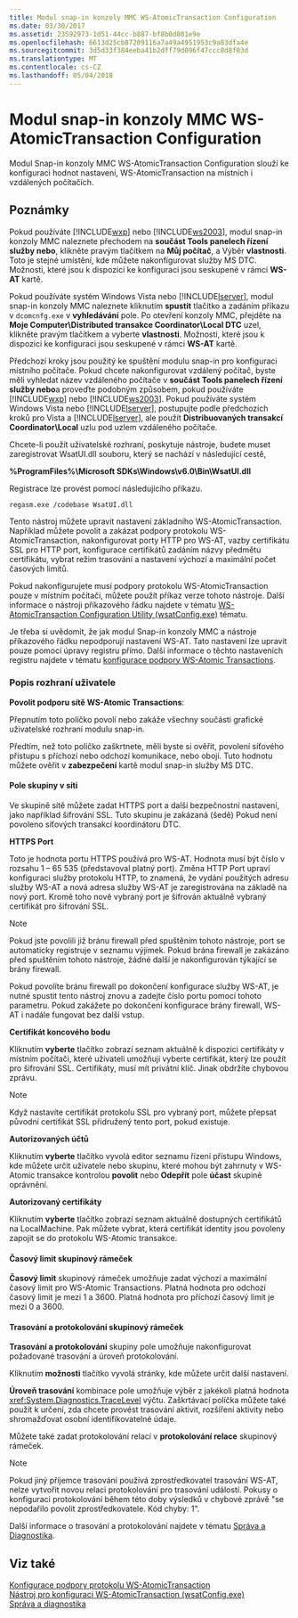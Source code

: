 ```yaml
---
title: Modul snap-in konzoly MMC WS-AtomicTransaction Configuration
ms.date: 03/30/2017
ms.assetid: 23592973-1d51-44cc-b887-bf8b0d801e9e
ms.openlocfilehash: 6613d25cb87209116a7a49a4951953c9a83dfa4e
ms.sourcegitcommit: 3d5d33f384eeba41b2dff79d096f47ccc8d8f03d
ms.translationtype: MT
ms.contentlocale: cs-CZ
ms.lasthandoff: 05/04/2018
---
```

# <a name="ws-atomictransaction-configuration-mmc-snap-in"></a>Modul snap-in konzoly MMC WS-AtomicTransaction Configuration
Modul Snap-in konzoly MMC WS-AtomicTransaction Configuration slouží ke konfiguraci hodnot nastavení, WS-AtomicTransaction na místních i vzdálených počítačích.  
  
## <a name="remarks"></a>Poznámky  
 Pokud používáte [!INCLUDE[wxp](../../../includes/wxp-md.md)] nebo [!INCLUDE[ws2003](../../../includes/ws2003-md.md)], modul snap-in konzoly MMC naleznete přechodem na **součást Tools panelech řízení služby nebo**, klikněte pravým tlačítkem na **Můj počítač**, a Výběr **vlastnosti**. Toto je stejné umístění, kde můžete nakonfigurovat služby MS DTC. Možnosti, které jsou k dispozici ke konfiguraci jsou seskupené v rámci **WS-AT** kartě.  
  
 Pokud používáte systém Windows Vista nebo [!INCLUDE[lserver](../../../includes/lserver-md.md)], modul snap-in konzoly MMC naleznete kliknutím **spustit** tlačítko a zadáním příkazu v `dcomcnfg.exe` v **vyhledávání** pole. Po otevření konzoly MMC, přejděte na **Moje Computer\Distributed transakce Coordinator\Local DTC** uzel, klikněte pravým tlačítkem a vyberte **vlastnosti**. Možnosti, které jsou k dispozici ke konfiguraci jsou seskupené v rámci **WS-AT** kartě.  
  
 Předchozí kroky jsou použitý ke spuštění modulu snap-in pro konfiguraci místního počítače. Pokud chcete nakonfigurovat vzdálený počítač, byste měli vyhledat název vzdáleného počítače v **součást Tools panelech řízení služby nebo**a proveďte podobným způsobem, pokud používáte [!INCLUDE[wxp](../../../includes/wxp-md.md)] nebo [!INCLUDE[ws2003](../../../includes/ws2003-md.md)]. Pokud používáte systém Windows Vista nebo [!INCLUDE[lserver](../../../includes/lserver-md.md)], postupujte podle předchozích kroků pro Vista a [!INCLUDE[lserver](../../../includes/lserver-md.md)], ale použít **Distribuovaných transakcí Coordinator\Local** uzlu pod uzlem vzdáleného počítače.  
  
 Chcete-li použít uživatelské rozhraní, poskytuje nástroje, budete muset zaregistrovat WsatUI.dll souboru, který se nachází v následující cestě,  
  
 **%ProgramFiles%\Microsoft SDKs\Windows\v6.0\Bin\WsatUI.dll**  
  
 Registrace lze provést pomocí následujícího příkazu.  
  
```Output  
regasm.exe /codebase WsatUI.dll  
```  
  
 Tento nástroj můžete upravit nastavení základního WS-AtomicTransaction. Například můžete povolit a zakázat podpory protokolu WS-AtomicTransaction, nakonfigurovat porty HTTP pro WS-AT, vazby certifikátu SSL pro HTTP port, konfigurace certifikátů zadáním názvy předmětu certifikátu, vybrat režim trasování a nastavení výchozí a maximální počet časových limitů.  
  
 Pokud nakonfigurujete musí podpory protokolu WS-AtomicTransaction pouze v místním počítači, můžete použít příkaz verze tohoto nástroje. Další informace o nástroji příkazového řádku najdete v tématu [WS-AtomicTransaction Configuration Utility (wsatConfig.exe)](../../../docs/framework/wcf/ws-atomictransaction-configuration-utility-wsatconfig-exe.md) tématu.  
  
 Je třeba si uvědomit, že jak modul Snap-in konzoly MMC a nástroje příkazového řádku nepodporují nastavení WS-AT. Tato nastavení lze upravit pouze pomocí úpravy registru přímo. Další informace o těchto nastaveních registru najdete v tématu [konfigurace podpory WS-Atomic Transactions](../../../docs/framework/wcf/feature-details/configuring-ws-atomic-transaction-support.md).  
  
### <a name="user-interface-description"></a>Popis rozhraní uživatele  
 **Povolit podporu sítě WS-Atomic Transactions**:  
  
 Přepnutím toto políčko povolí nebo zakáže všechny součásti grafické uživatelské rozhraní modulu snap-in.  
  
 Předtím, než toto políčko zaškrtnete, měli byste si ověřit, povolení síťového přístupu s příchozí nebo odchozí komunikace, nebo obojí. Tuto hodnotu můžete ověřit v **zabezpečení** kartě modul snap-in služby MS DTC.  
  
#### <a name="network-group-box"></a>Pole skupiny v síti  
 Ve skupině sítě můžete zadat HTTPS port a další bezpečnostní nastavení, jako například šifrování SSL. Tuto skupinu je zakázaná (šedě) Pokud není povoleno síťových transakcí koordinátoru DTC.  
  
 **HTTPS Port**  
  
 Toto je hodnota portu HTTPS používá pro WS-AT. Hodnota musí být číslo v rozsahu 1 – 65 535 (představoval platný port). Změna HTTP Port upraví konfiguraci služby protokolu HTTP, to znamená, že vydání použitých adresu služby WS-AT a nová adresa služby WS-AT je zaregistrována na základě na nový port. Kromě toho nově vybraný port je šifrován aktuálně vybraný certifikát pro šifrování SSL.  
  
> [!NOTE]
>  Pokud jste povolili již bránu firewall před spuštěním tohoto nástroje, port se automaticky registruje v seznamu výjimek. Pokud brána firewall je zakázáno před spuštěním tohoto nástroje, žádné další je nakonfigurován týkající se brány firewall.  
  
 Pokud povolíte bránu firewall po dokončení konfigurace služby WS-AT, je nutné spustit tento nástroj znovu a zadejte číslo portu pomocí tohoto parametru. Pokud zakážete po dokončení konfigurace brány firewall, WS-AT i nadále fungovat bez další vstup.  
  
 **Certifikát koncového bodu**  
  
 Kliknutím **vyberte** tlačítko zobrazí seznam aktuálně k dispozici certifikáty v místním počítači, které uživateli umožňují vyberte certifikát, který lze použít pro šifrování SSL. Certifikáty, musí mít privátní klíč. Jinak obdržíte chybovou zprávu.  
  
> [!NOTE]
>  Když nastavíte certifikát protokolu SSL pro vybraný port, můžete přepsat původní certifikát SSL přidružený tento port, pokud existuje.  
  
 **Autorizovaných účtů**  
  
 Kliknutím **vyberte** tlačítko vyvolá editor seznamu řízení přístupu Windows, kde můžete určit uživatele nebo skupinu, které mohou být zahrnuty v WS-Atomic transakce kontrolou **povolit** nebo **Odepřít** pole **účast** skupině oprávnění.  
  
 **Autorizovaný certifikáty**  
  
 Kliknutím **vyberte** tlačítko zobrazí seznam aktuálně dostupných certifikátů na LocalMachine. Pak můžete vybrat, která certifikát identity jsou povoleny zapojit se do protokolu WS-Atomic transakce.  
  
#### <a name="timeout-group-box"></a>Časový limit skupinový rámeček  
 **Časový limit** skupinový rámeček umožňuje zadat výchozí a maximální časový limit pro WS-Atomic Transactions. Platná hodnota pro odchozí časový limit je mezi 1 a 3600. Platná hodnota pro příchozí časový limit je mezi 0 a 3600.  
  
#### <a name="tracing-and-logging-group-box"></a>Trasování a protokolování skupinový rámeček  
 **Trasování a protokolování** skupiny pole umožňuje nakonfigurovat požadované trasování a úroveň protokolování.  
  
 Kliknutím **možnosti** tlačítko vyvolá stránky, kde můžete určit další nastavení.  
  
 **Úroveň trasování** kombinace pole umožňuje výběr z jakékoli platná hodnota <xref:System.Diagnostics.TraceLevel> výčtu. Zaškrtávací políčka můžete také použít k určení, zda chcete provést trasování aktivit, rozšíření aktivity nebo shromažďovat osobní identifikovatelné údaje.  
  
 Můžete také zadat protokolování relací v **protokolování relace** skupinový rámeček.  
  
> [!NOTE]
>  Pokud jiný příjemce trasování používá zprostředkovatel trasování WS-AT, nelze vytvořit novou relaci protokolování pro trasování událostí. Pokusy o konfiguraci protokolování během této doby výsledků v chybové zprávě "se nepodařilo povolit zprostředkovatele. Kód chyby: 1".  
  
 Další informace o trasování a protokolování najdete v tématu [Správa a Diagnostika](../../../docs/framework/wcf/diagnostics/index.md).  
  
## <a name="see-also"></a>Viz také  
 [Konfigurace podpory protokolu WS-AtomicTransaction](../../../docs/framework/wcf/feature-details/configuring-ws-atomic-transaction-support.md)  
 [Nástroj pro konfiguraci WS-AtomicTransaction (wsatConfig.exe)](../../../docs/framework/wcf/ws-atomictransaction-configuration-utility-wsatconfig-exe.md)  
 [Správa a diagnostika](../../../docs/framework/wcf/diagnostics/index.md)

